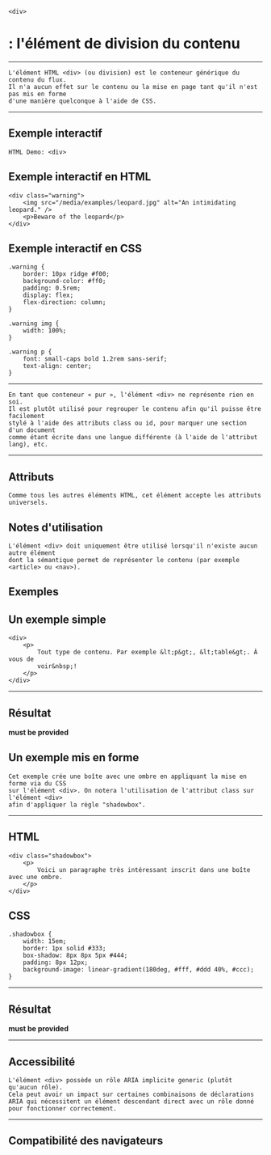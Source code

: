     <div> 
# **: l'élément de division du contenu**

---


    L'élément HTML <div> (ou division) est le conteneur générique du contenu du flux. 
    Il n'a aucun effet sur le contenu ou la mise en page tant qu'il n'est pas mis en forme 
    d'une manière quelconque à l'aide de CSS.

---


## **Exemple interactif**

    HTML Demo: <div>


## **Exemple interactif en HTML**

    <div class="warning">
        <img src="/media/examples/leopard.jpg" alt="An intimidating leopard." />
        <p>Beware of the leopard</p>
    </div>


## **Exemple interactif en CSS**
    .warning {
        border: 10px ridge #f00;
        background-color: #ff0;
        padding: 0.5rem;
        display: flex;
        flex-direction: column;
    }

    .warning img {
        width: 100%;
    }

    .warning p {
        font: small-caps bold 1.2rem sans-serif;
        text-align: center;
    }

---


    En tant que conteneur « pur », l'élément <div> ne représente rien en soi. 
    Il est plutôt utilisé pour regrouper le contenu afin qu'il puisse être facilement 
    stylé à l'aide des attributs class ou id, pour marquer une section d'un document 
    comme étant écrite dans une langue différente (à l'aide de l'attribut lang), etc.

---


## **Attributs**

    Comme tous les autres éléments HTML, cet élément accepte les attributs universels.


## **Notes d'utilisation**

    L'élément <div> doit uniquement être utilisé lorsqu'il n'existe aucun autre élément 
    dont la sémantique permet de représenter le contenu (par exemple <article> ou <nav>).


## **Exemples**

## Un exemple simple

    <div>
        <p>
            Tout type de contenu. Par exemple &lt;p&gt;, &lt;table&gt;. À vous de
            voir&nbsp;!
        </p>
    </div>

---

## Résultat

**must be provided**

## Un exemple mis en forme

    Cet exemple crée une boîte avec une ombre en appliquant la mise en forme via du CSS 
    sur l'élément <div>. On notera l'utilisation de l'attribut class sur l'élément <div> 
    afin d'appliquer la règle "shadowbox".

---


## HTML

    <div class="shadowbox">
        <p>
            Voici un paragraphe très intéressant inscrit dans une boîte avec une ombre.
        </p>
    </div>

## CSS

    .shadowbox {
        width: 15em;
        border: 1px solid #333;
        box-shadow: 8px 8px 5px #444;
        padding: 8px 12px;
        background-image: linear-gradient(180deg, #fff, #ddd 40%, #ccc);
    }

---


## Résultat

**must be provided**

---

## **Accessibilité**

    L'élément <div> possède un rôle ARIA implicite generic (plutôt qu'aucun rôle). 
    Cela peut avoir un impact sur certaines combinaisons de déclarations 
    ARIA qui nécessitent un élément descendant direct avec un rôle donné pour fonctionner correctement.

---


## **Compatibilité des navigateurs**

